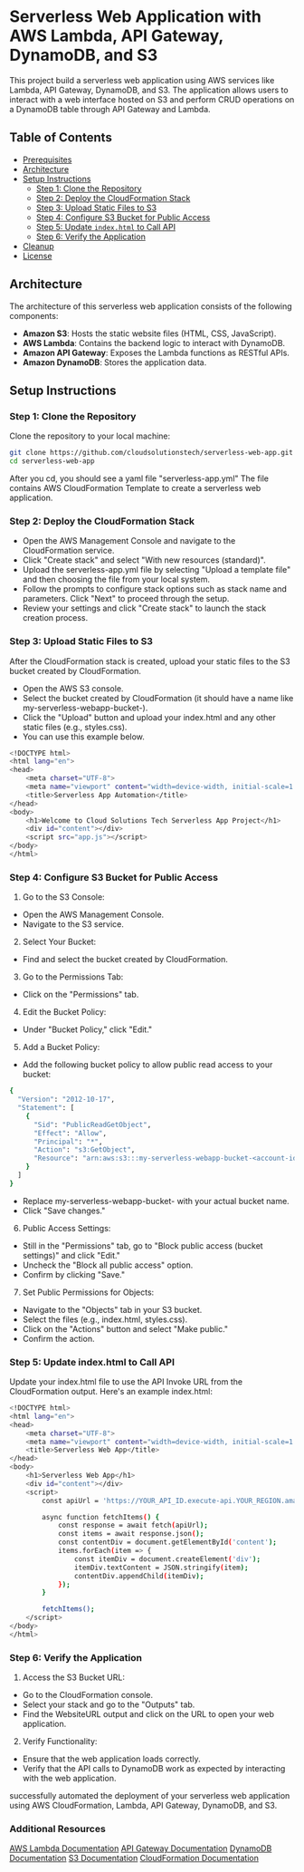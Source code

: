 # Serverless Web Application with AWS Lambda, API Gateway, DynamoDB, and S3

This project  build a serverless web application using AWS services like Lambda, API Gateway, DynamoDB, and S3. The application allows users to interact with a web interface hosted on S3 and perform CRUD operations on a DynamoDB table through API Gateway and Lambda.

## Table of Contents
- [Prerequisites](#prerequisites)
- [Architecture](#architecture)
- [Setup Instructions](#setup-instructions)
  - [Step 1: Clone the Repository](#step-1-clone-the-repository)
  - [Step 2: Deploy the CloudFormation Stack](#step-2-deploy-the-cloudformation-stack)
  - [Step 3: Upload Static Files to S3](#step-3-upload-static-files-to-s3)
  - [Step 4: Configure S3 Bucket for Public Access](#step-4-configure-s3-bucket-for-public-access)
  - [Step 5: Update `index.html` to Call API](#step-5-update-indexhtml-to-call-api)
  - [Step 6: Verify the Application](#step-6-verify-the-application)
- [Cleanup](#cleanup)
- [License](#license)


## Architecture

The architecture of this serverless web application consists of the following components:
- **Amazon S3**: Hosts the static website files (HTML, CSS, JavaScript).
- **AWS Lambda**: Contains the backend logic to interact with DynamoDB.
- **Amazon API Gateway**: Exposes the Lambda functions as RESTful APIs.
- **Amazon DynamoDB**: Stores the application data.

## Setup Instructions

### Step 1: Clone the Repository

Clone the repository to your local machine:

```bash
git clone https://github.com/cloudsolutionstech/serverless-web-app.git
cd serverless-web-app
```
After you cd, you should see a yaml file "serverless-app.yml" The file contains AWS CloudFormation Template to create a serverless web application.

### Step 2: Deploy the CloudFormation Stack
- Open the AWS Management Console and navigate to the CloudFormation service.
- Click "Create stack" and select "With new resources (standard)".
- Upload the serverless-app.yml file by selecting "Upload a template file" and then choosing the file from your local system.
- Follow the prompts to configure stack options such as stack name and parameters. Click "Next" to proceed through the setup.
- Review your settings and click "Create stack" to launch the stack creation process.

### Step 3: Upload Static Files to  S3
After the CloudFormation stack is created, upload your static files to the S3 bucket created by CloudFormation.
- Open the AWS S3 console.
- Select the bucket created by CloudFormation (it should have a name like my-serverless-webapp-bucket-<account-id>).
- Click the "Upload" button and upload your index.html and any other static files (e.g., styles.css).
- You can use this example below.

```bash
<!DOCTYPE html>
<html lang="en">
<head>
    <meta charset="UTF-8">
    <meta name="viewport" content="width=device-width, initial-scale=1.0">
    <title>Serverless App Automation</title>
</head>
<body>
    <h1>Welcome to Cloud Solutions Tech Serverless App Project</h1>
    <div id="content"></div>
    <script src="app.js"></script>
</body>
</html>
```

### Step 4: Configure S3 Bucket for Public Access
1. Go to the S3 Console:
- Open the AWS Management Console.
- Navigate to the S3 service.
2. Select Your Bucket:
- Find and select the bucket created by CloudFormation.
3. Go to the Permissions Tab:
- Click on the "Permissions" tab.
4. Edit the Bucket Policy:
- Under "Bucket Policy," click "Edit."
5. Add a Bucket Policy:
- Add the following bucket policy to allow public read access to your bucket:

```bash
{
  "Version": "2012-10-17",
  "Statement": [
    {
      "Sid": "PublicReadGetObject",
      "Effect": "Allow",
      "Principal": "*",
      "Action": "s3:GetObject",
      "Resource": "arn:aws:s3:::my-serverless-webapp-bucket-<account-id>/*"
    }
  ]
}
```

- Replace my-serverless-webapp-bucket-<account-id> with your actual bucket name.
- Click "Save changes."
6. Public Access Settings:
- Still in the "Permissions" tab, go to "Block public access (bucket settings)" and click "Edit."
- Uncheck the "Block all public access" option.
- Confirm by clicking "Save."
7. Set Public Permissions for Objects:
- Navigate to the "Objects" tab in your S3 bucket.
- Select the files (e.g., index.html, styles.css).
- Click on the "Actions" button and select "Make public."
- Confirm the action.

### Step 5: Update index.html to Call API
Update your index.html file to use the API Invoke URL from the CloudFormation output.
Here's an example index.html:
```bash
<!DOCTYPE html>
<html lang="en">
<head>
    <meta charset="UTF-8">
    <meta name="viewport" content="width=device-width, initial-scale=1.0">
    <title>Serverless Web App</title>
</head>
<body>
    <h1>Serverless Web App</h1>
    <div id="content"></div>
    <script>
        const apiUrl = 'https://YOUR_API_ID.execute-api.YOUR_REGION.amazonaws.com/prod/items'; // Replace with the actual URL from CloudFormation output

        async function fetchItems() {
            const response = await fetch(apiUrl);
            const items = await response.json();
            const contentDiv = document.getElementById('content');
            items.forEach(item => {
                const itemDiv = document.createElement('div');
                itemDiv.textContent = JSON.stringify(item);
                contentDiv.appendChild(itemDiv);
            });
        }

        fetchItems();
    </script>
</body>
</html>
```

### Step 6: Verify the Application
1. Access the S3 Bucket URL:
- Go to the CloudFormation console.
- Select your stack and go to the "Outputs" tab.
- Find the WebsiteURL output and click on the URL to open your web application.
2. Verify Functionality:
- Ensure that the web application loads correctly.
- Verify that the API calls to DynamoDB work as expected by interacting with the web application.

successfully automated the deployment of your serverless web application using AWS CloudFormation, Lambda, API Gateway, DynamoDB, and S3.


### Additional Resources
[AWS Lambda Documentation](https://docs.aws.amazon.com/lambda/latest/dg/welcome.html)
[API Gateway Documentation](https://docs.aws.amazon.com/apigateway/latest/developerguide/welcome.html)
[DynamoDB Documentation](https://docs.aws.amazon.com/amazondynamodb/latest/developerguide/Introduction.html)
[S3 Documentation](https://docs.aws.amazon.com/AmazonS3/latest/dev/Welcome.html)
[CloudFormation Documentation](https://docs.aws.amazon.com/AWSCloudFormation/latest/UserGuide/Welcome.html)
